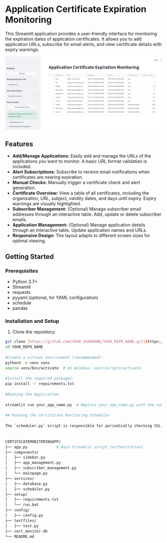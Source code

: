 # Application Certificate Expiration Monitoring



This Streamlit application provides a user-friendly interface for monitoring the expiration dates of application certificates. It allows you to add application URLs, subscribe for email alerts, and view certificate details with expiry warnings.

![Main Dashboard](images/home.png)

## Features

* **Add/Manage Applications:** Easily add and manage the URLs of the applications you want to monitor. A basic URL format validation is included.
* **Alert Subscriptions:** Subscribe to receive email notifications when certificates are nearing expiration.
* **Manual Checks:** Manually trigger a certificate check and alert generation.
* **Certificate Overview:** View a table of all certificates, including the organization, URL, subject, validity dates, and days until expiry. Expiry warnings are visually highlighted.
* **Subscriber Management:** (Optional) Manage subscriber email addresses through an interactive table. Add, update or delete subscriber emails.
* **Application Management:** (Optional) Manage application details through an interactive table. Update application names and URLs.
* **Responsive Design:** The layout adapts to different screen sizes for optimal viewing.

## Getting Started

### Prerequisites

* Python 3.7+
* Streamlit
* requests
* pyyaml (optional, for YAML configuration)
* schedule
* pandas

### Installation and Setup

1. Clone the repository:

```bash
git clone [https://github.com/YOUR_USERNAME/YOUR_REPO_NAME.git](https://www.google.com/search?q=https://github.com/YOUR_USERNAME/YOUR_REPO_NAME.git)  # Replace with your repo URL
cd YOUR_REPO_NAME

#Create a virtual environment (recommended):
python3 -m venv venv
source venv/bin/activate  # On Windows: venv\Scripts\activate

#Install the required packages:
pip install -r requirements.txt

#Running the Application

streamlit run your_app_name.py  # Replace your_app_name.py with the name of your main script

## Running the Certificate Monitoring Scheduler

The `scheduler.py` script is responsible for periodically checking SSL certificates and sending email alerts if any certificates are nearing expiration.


CERTIFICATEMONITORINGAPP/
├── app.py             # Main Streamlit script (orchestration)
├── components/      
│   ├── sidebar.py           
│   ├── app_management.py    
│   ├── subscriber_management.py
│   └── mainpage.py
├── services/         
│   ├── database.py  
│   ├── scheduler.py 
├── setup/            
│   ├── requirements.txt        
│   └── run.bat
├── config/            
│   ├── config.py       
├── testfiles/             
│   ├── test.py
├── cert_monitor.db    
└── README.md